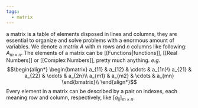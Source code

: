 ```yaml
---
tags: 
  - matrix
---
```


a matrix is a table of elements disposed in lines and columns, they are essential to organize and solve problems with a enormous amount of variables.
We denote a matrix $A$ with $m$ rows and $n$ columns like following: $A_{m\times n}$.
The elements of a matrix can be [[Functions|functions]], [[Real Numbers]] or [[Complex Numbers]], pretty much anything. $e.g.$
$$\begin{align*}
\begin{bmatrix}
a_{11} & a_{12} & \cdots  & a_{1n}\\
a_{21} & a_{22} & \cdots  & a_{2n}\\
a_{m1} & a_{m2} & \cdots  & a_{mn}
\end{bmatrix}\\
\end{align*}$$
Every element in a matrix can be described by a pair on indexes, each meaning row and column, respectively, like $[a_{ij}]_{m\times n}$.   